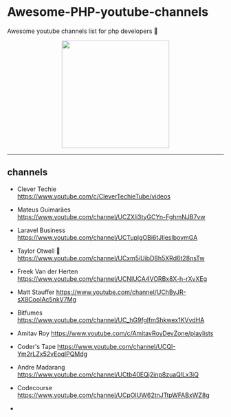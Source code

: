 # Awesome-PHP-youtube-channels
Awesome youtube channels list for php developers 🤩
 <p align="center">

<img src ="https://github.com/sindresorhus/awesome/raw/main/media/logo.svg" width="250px">
</p>

***
## channels

* Clever Techie\
https://www.youtube.com/c/CleverTechieTube/videos

* Mateus Guimarães\
https://www.youtube.com/channel/UCZXli3tyGCYn-FghmNJB7vw
* Laravel Business\
https://www.youtube.com/channel/UCTuplgOBi6tJIlesIboymGA
* Taylor Otwell 🥳 \
https://www.youtube.com/channel/UCxm5iUibD8h5XRd6t28nsTw
* Freek Van der Herten
https://www.youtube.com/channel/UCNlUCA4VORBx8X-h-rXvXEg
* Matt Stauffer
https://www.youtube.com/channel/UChByJR-sX8CooIAc5nkV7Mg
* Bitfumes
https://www.youtube.com/channel/UC_hG9fglfmShkwex1KVydHA
* Amitav Roy
https://www.youtube.com/c/AmitavRoyDevZone/playlists
* Coder's Tape
https://www.youtube.com/channel/UCQI-Ym2rLZx52vEoqlPQMdg
* Andre Madarang
https://www.youtube.com/channel/UCtb40EQj2inp8zuaQlLx3iQ
* Codecourse
https://www.youtube.com/channel/UCpOIUW62tnJTtpWFABxWZ8g
* 
